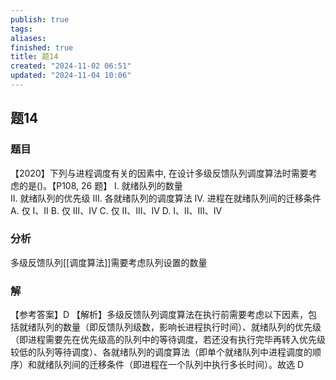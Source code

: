 ```yaml
---
publish: true
tags: 
aliases: 
finished: true
title: 题14
created: "2024-11-02 06:51"
updated: "2024-11-04 10:06"
---
```

## 题14
### 题目
【2020】下列与进程调度有关的因素中, 在设计多级反馈队列调度算法时需要考虑的是()。【P108, 26 题】
I. 就绪队列的数量  
II. 就绪队列的优先级
III. 各就绪队列的调度算法 
IV. 进程在就绪队列间的迁移条件
A. 仅 I、II 
B. 仅 III、IV 
C. 仅 II、III、IV 
D. I、II、III、IV
### 分析
多级反馈队列[[调度算法]]需要考虑队列设置的数量
### 解
【参考答案】D
【解析】多级反馈队列调度算法在执行前需要考虑以下因素，包括就绪队列的数量（即反馈队列级数，影响长进程执行时间）、就绪队列的优先级（即进程需要先在优先级高的队列中的等待调度，若还没有执行完毕再转入优先级较低的队列等待调度）、各就绪队列的调度算法（即单个就绪队列中进程调度的顺序）和就绪队列间的迁移条件（即进程在一个队列中执行多长时间）。故选 D
